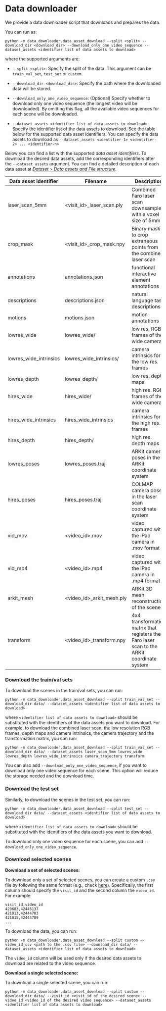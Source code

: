 # Data downloader

We provide a data downloader script that downloads and prepares the data. 

You can run as:

```
python -m data_downloader.data_asset_download --split <split> --download_dir <download_dir> --download_only_one_video_sequence --dataset_assets <identifier list of data assets to download>
```

where the supported arguments are:

* `--split <split>`: Specify the split of the data. This argument can be `train_val_set`, `test_set` or `custom`.

* `--download_dir <download_dir>`: Specify the path where the downloaded data will be stored.

* `--download_only_one_video_sequence`: (Optional) Specify whether to download only one video sequence (the longest video will be downloaded). By omitting this flag, all the available video sequences for each scene will be downloaded.

* `--dataset_assets <identifier list of data assets to download>`: Specify the identifier list of the data assets to download. See the table below for the supported data asset identifiers. You can specify the data assets to download as `--dataset_assets <identifier-1> <identifier-2> ... <identifier-n>`

Below you can find a list with the supported *data asset identifiers*. To download the desired data assets, add the corresponding identifiers after the `--dataset_assets` argument. You can find a detailed description of each data asset at [*Dataset > Data assets and File structure*](/dataset/file-structure).

| Data asset identifier | Filename | Description |
|-----------------------------|----------|-------------|
| laser_scan_5mm | &lt;visit_id&gt;_laser_scan.ply | Combined Faro laser scan downsampled with a voxel size of 5mm   |
| crop_mask | &lt;visit_id&gt;_crop_mask.npy | Binary mask to crop extraneous points from the combined laser scan |
| annotations | annotations.json | functional interactive element annotations |
| descriptions | descriptions.json | natural language task descriptions |
| motions | motions.json | motion annotations |
| lowres_wide | lowres_wide/ | low res. RGB frames of the wide camera |
| lowres_wide_intrinsics | lowres_wide_intrinsics/ | camera intrinsics for the low res. frames |
| lowres_depth | lowres_depth/ | low res. depth maps |
| hires_wide | hires_wide/ | high res. RGB frames of the wide camera |
| hires_wide_intrinsics |  hires_wide_intrinsics | camera intrinsics for the high res. frames |
| hires_depth | hires_depth/ | high res. depth maps |
| lowres_poses | lowres_poses.traj | ARKit camera poses in the ARKit coordinate system |
| hires_poses | hires_poses.traj | COLMAP camera poses in the laser scan coordinate system |
| vid_mov | &lt;video_id&gt;.mov | video captured with the iPad camera in .mov format |
| vid_mp4 | &lt;video_id&gt;.mp4 | video captured with the iPad camera in .mp4 format |
| arkit_mesh | &lt;video_id&gt;_arkit_mesh.ply | ARKit 3D mesh reconstruction of the scene |
| transform | &lt;video_id&gt;_transform.npy | 4x4 transformation matrix that registers the Faro laser scan to the ARKit coordinate system |



### Download the train/val sets

To download the scenes in the train/val sets, you can run:

```
python -m data_downloader.data_asset_download --split train_val_set --download_dir data/ --dataset_assets <identifier list of data assets to download>
```
where `<identifier list of data assets to download>` should be substituted with the identifiers of the data assets you want to download. For example, to download the combined laser scan, the low resolution RGB frames, depth maps and camera intrinsics, the camera trajectory and the transformation matrix, you can run:

```
python -m data_downloader.data_asset_download --split train_val_set --download_dir data/ --dataset_assets laser_scan_5mm lowres_wide lowres_depth lowres_wide_intrinsics camera_trajectory transform
```
You can also add `--download_only_one_video_sequence`, if you want to download only one video sequence for each scene. This option will reduce the storage needed and the download time.

### Download the test set

Similarly, to download the scenes in the test set, you can run:

```
python -m data_downloader.data_asset_download --split test_set --download_dir data/ --dataset_assets <identifier list of data assets to download>
```
where `<identifier list of data assets to download>` should be substituted with the identifiers of the data assets you want to download. 

To download only one video sequence for each scene, you can add `--download_only_one_video_sequence`.

### Download selected scenes

**Download a set of selected scenes:**

To download only a set of selected scenes, you can create a custom `.csv` file by following the same format (e.g., check [here](https://github.com/SceneFun3D/scenefun3d/blob/main/benchmark_file_lists/train_val_set.csv)). Specifically, the first column should specify the `visit_id` and the second column the `video_id`. For example:

```csv
visit_id,video_id
420683,42445137
421013,42444703
421015,42444789
...
```

To download the data, you can run:

```
python -m data_downloader.data_asset_download --split custom --video_id_csv <path to the .csv file> --download_dir data/ --dataset_assets <identifier list of data assets to download>
```

The `video_id` column will be used only if the desired data assets to download are related to the video sequence.

**Download a single selected scene:**

To download a single selected scene, you can run:

```
python -m data_downloader.data_asset_download --split custom --download_dir data/ --visit_id <visit_id of the desired scene> --video_id <video_id of the desired video sequence> --dataset_assets <identifier list of data assets to download>
```